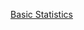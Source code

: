 [Basic Statistics](https://github.com/yangshiteng/StatQuest-Study-Notes/blob/main/Notes/Statistics.md)
